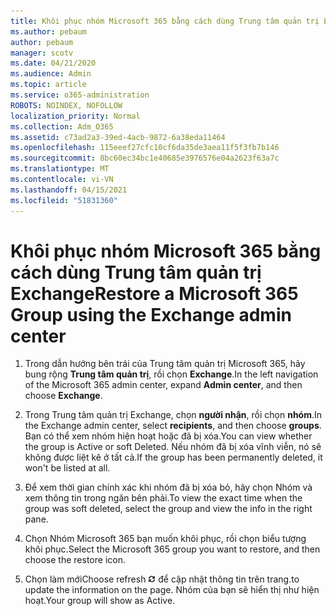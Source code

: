 ```yaml
---
title: Khôi phục nhóm Microsoft 365 bằng cách dùng Trung tâm quản trị Exchange
ms.author: pebaum
author: pebaum
manager: scotv
ms.date: 04/21/2020
ms.audience: Admin
ms.topic: article
ms.service: o365-administration
ROBOTS: NOINDEX, NOFOLLOW
localization_priority: Normal
ms.collection: Adm_O365
ms.assetid: c73ad2a3-39ed-4acb-9872-6a38eda11464
ms.openlocfilehash: 115eeef27cfc10cf6da35de3aea11f5f3fb7b146
ms.sourcegitcommit: 8bc60ec34bc1e40685e3976576e04a2623f63a7c
ms.translationtype: MT
ms.contentlocale: vi-VN
ms.lasthandoff: 04/15/2021
ms.locfileid: "51831360"
---
```

# <a name="restore-a-microsoft-365-group-using-the-exchange-admin-center"></a><span data-ttu-id="7c0ca-102">Khôi phục nhóm Microsoft 365 bằng cách dùng Trung tâm quản trị Exchange</span><span class="sxs-lookup"><span data-stu-id="7c0ca-102">Restore a Microsoft 365 Group using the Exchange admin center</span></span>

1. <span data-ttu-id="7c0ca-103">Trong dẫn hướng bên trái của Trung tâm quản trị Microsoft 365, hãy bung rộng **Trung tâm quản trị**, rồi chọn **Exchange**.</span><span class="sxs-lookup"><span data-stu-id="7c0ca-103">In the left navigation of the Microsoft 365 admin center, expand **Admin center**, and then choose **Exchange**.</span></span>
    
2. <span data-ttu-id="7c0ca-104">Trong Trung tâm quản trị Exchange, chọn **người nhận**, rồi chọn **nhóm**.</span><span class="sxs-lookup"><span data-stu-id="7c0ca-104">In the Exchange admin center, select **recipients**, and then choose **groups**.</span></span> <span data-ttu-id="7c0ca-105">Bạn có thể xem nhóm hiện hoạt hoặc đã bị xóa.</span><span class="sxs-lookup"><span data-stu-id="7c0ca-105">You can view whether the group is Active or soft Deleted.</span></span> <span data-ttu-id="7c0ca-106">Nếu nhóm đã bị xóa vĩnh viễn, nó sẽ không được liệt kê ở tất cả.</span><span class="sxs-lookup"><span data-stu-id="7c0ca-106">If the group has been permanently deleted, it won't be listed at all.</span></span>
    
3. <span data-ttu-id="7c0ca-107">Để xem thời gian chính xác khi nhóm đã bị xóa bỏ, hãy chọn Nhóm và xem thông tin trong ngăn bên phải.</span><span class="sxs-lookup"><span data-stu-id="7c0ca-107">To view the exact time when the group was soft deleted, select the group and view the info in the right pane.</span></span>
    
4. <span data-ttu-id="7c0ca-108">Chọn Nhóm Microsoft 365 bạn muốn khôi phục, rồi chọn biểu tượng khôi phục.</span><span class="sxs-lookup"><span data-stu-id="7c0ca-108">Select the Microsoft 365 group you want to restore, and then choose the restore icon.</span></span>
    
5. <span data-ttu-id="7c0ca-109">Chọn làm mới</span><span class="sxs-lookup"><span data-stu-id="7c0ca-109">Choose refresh</span></span> ![Biểu tượng làm mới](media/6464df90-2a91-4c1f-92a6-9a38c7696ac3.gif) <span data-ttu-id="7c0ca-111">để cập nhật thông tin trên trang.</span><span class="sxs-lookup"><span data-stu-id="7c0ca-111">to update the information on the page.</span></span> <span data-ttu-id="7c0ca-112">Nhóm của bạn sẽ hiển thị như hiện hoạt.</span><span class="sxs-lookup"><span data-stu-id="7c0ca-112">Your group will show as Active.</span></span> 
    

